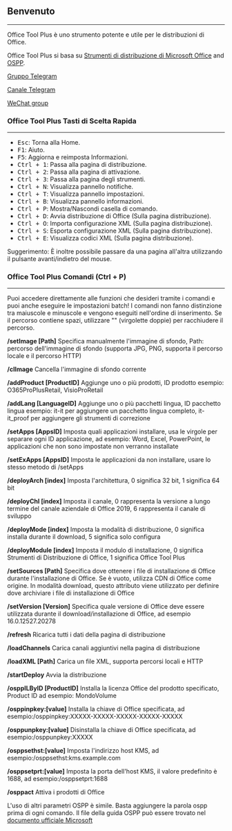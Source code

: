 ## Benvenuto

---

Office Tool Plus è uno strumento potente e utile per le distribuzioni di Office.

Office Tool Plus si basa su [Strumenti di distribuzione di Microsoft Office](https://aka.ms/ODT ) and [OSPP](https://docs.microsoft.com/it-it/DeployOffice/vlactivation/tools-to-manage-volume-activation-of-office ).

[Gruppo Telegram](https://otp.landian.vip/grouplink/telegram.html )

[Canale Telegram](https://t.me/otp_channel )

[WeChat group](https://otp.landian.vip/grouplink/wechat.html )

### Office Tool Plus Tasti di Scelta Rapida

---

- <kbd>Esc</kbd>: Torna alla Home.
- <kbd>F1</kbd>: Aiuto.
- <kbd>F5</kbd>: Aggiorna e reimposta Informazioni.
- <kbd>Ctrl + 1</kbd>: Passa alla pagina di distribuzione.
- <kbd>Ctrl + 2</kbd>: Passa alla pagina di attivazione.
- <kbd>Ctrl + 3</kbd>: Passa alla pagina degli strumenti.
- <kbd>Ctrl + N</kbd>: Visualizza pannello notifiche.
- <kbd>Ctrl + T</kbd>: Visualizza pannello impostazioni.
- <kbd>Ctrl + B</kbd>: Visualizza pannello informazioni.
- <kbd>Ctrl + P</kbd>: Mostra/Nascondi casella di comando.
- <kbd>Ctrl + D</kbd>: Avvia distribuzione di Office (Sulla pagina distribuzione).
- <kbd>Ctrl + O</kbd>: Importa configurazione XML (Sulla pagina distribuzione).
- <kbd>Ctrl + S</kbd>: Esporta configurazione XML (Sulla pagina distribuzione).
- <kbd>Ctrl + E</kbd>: Visualizza codici XML (Sulla pagina distribuzione).

Suggerimento: È inoltre possibile passare da una pagina all'altra utilizzando il pulsante avanti/indietro del mouse.

### Office Tool Plus Comandi (Ctrl + P)

---

Puoi accedere direttamente alle funzioni che desideri tramite i comandi e puoi anche eseguire le impostazioni batch! I comandi non fanno distinzione tra maiuscole e minuscole e vengono eseguiti nell'ordine di inserimento. Se il percorso contiene spazi, utilizzare "" (virgolette doppie) per racchiudere il percorso.

**/setImage [Path]** Specifica manualmente l'immagine di sfondo, Path: percorso dell'immagine di sfondo (supporta JPG, PNG, supporta il percorso locale e il percorso HTTP)

**/clImage** Cancella l'immagine di sfondo corrente

**/addProduct [ProductID]** Aggiunge uno o più prodotti, ID prodotto esempio: O365ProPlusRetail, VisioProRetail

**/addLang [LanguageID]** Aggiunge uno o più pacchetti lingua, ID pacchetto lingua esempio: it-it per aggiungere un pacchetto lingua completo, it-it_proof per aggiungere gli strumenti di correzione

**/setApps [AppsID]** Imposta quali applicazioni installare, usa le virgole per separare ogni ID applicazione, ad esempio: Word, Excel, PowerPoint, le applicazioni che non sono impostate non verranno installate

**/setExApps [AppsID]** Imposta le applicazioni da non installare, usare lo stesso metodo di /setApps

**/deployArch [index]** Imposta l'architettura, 0 significa 32 bit, 1 significa 64 bit

**/deployChl [index]** Imposta il canale, 0 rappresenta la versione a lungo termine del canale aziendale di Office 2019, 6 rappresenta il canale di sviluppo

**/deployMode [index]** Imposta la modalità di distribuzione, 0 significa installa durante il download, 5 significa solo configura

**/deployModule [index]** Imposta il modulo di installazione, 0 significa Strumenti di Distribuzione di Office, 1 significa Office Tool Plus

**/setSources [Path]** Specifica dove ottenere i file di installazione di Office durante l'installazione di Office. Se è vuoto, utilizza CDN di Office come origine. In modalità download, questo attributo viene utilizzato per definire dove archiviare i file di installazione di Office

**/setVersion [Version]** Specifica quale versione di Office deve essere utilizzata durante il download/installazione di Office, ad esempio 16.0.12527.20278

**/refresh** Ricarica tutti i dati della pagina di distribuzione

**/loadChannels** Carica canali aggiuntivi nella pagina di distribuzione

**/loadXML [Path]** Carica un file XML, supporta percorsi locali e HTTP

**/startDeploy** Avvia la distribuzione

**/osppILByID [ProductID]** Installa la licenza Office del prodotto specificato, Product ID ad esempio: MondoVolume

**/osppinpkey:[value]** Installa la chiave di Office specificata, ad esempio:/osppinpkey:XXXXX-XXXXX-XXXXX-XXXXX-XXXXX

**/osppunpkey:[value]** Disinstalla la chiave di Office specificata, ad esempio:/osppunpkey:XXXXX

**/osppsethst:[value]** Imposta l'indirizzo host KMS, ad esempio:/osppsethst:kms.example.com

**/osppsetprt:[value]** Imposta la porta dell'host KMS, il valore predefinito è 1688, ad esempio:/osppsetprt:1688

**/osppact** Attiva i prodotti di Office

L'uso di altri parametri OSPP è simile. Basta aggiungere la parola ospp prima di ogni comando. Il file della guida OSPP può essere trovato nel [documento ufficiale Microsoft](https://docs.microsoft.com/it-it/deployoffice/vlactivation/tools-to-manage-volume-activation-of-office )

